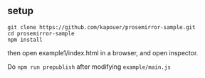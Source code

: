 setup
-----

```
git clone https://github.com/kapouer/prosemirror-sample.git
cd prosemirror-sample
npm install
```

then open example1/index.html in a browser, and open inspector.

Do `npm run prepublish` after modifying `example/main.js`
